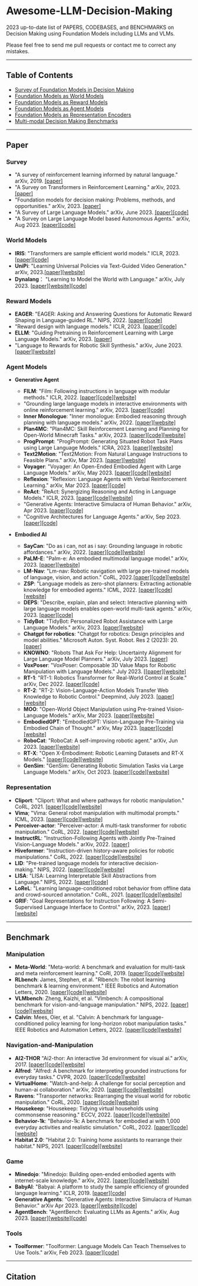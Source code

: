 # **Awesome-LLM-Decision-Making** #

2023 up-to-date list of PAPERS, CODEBASES, and BENCHMARKS on Decision Making using Foundation Models including LLMs and VLMs.

Please feel free to send me pull requests or contact me to correct any mistakes.

---
## **Table of Contents** ##

- [Survey of Foundation Models in Decision Making](#Survey)
- [Foundation Models as World Models](#World-Models)
- [Foundation Models as Reward Models](#Reward-Models)
- [Foundation Models as Agent Models](#Agent-Models)
- [Foundation Models as Representation Encoders](#Encoders)
- [Multi-modal Decision Making Benchmarks](#Benchmark)

---

## **Paper** ##

### **Survey** ###
- "A survey of reinforcement learning informed by natural language." arXiv, 2019. [[paper]](https://arxiv.org/pdf/1906.03926)
- "A Survey on Transformers in Reinforcement Learning." arXiv, 2023. [[paper]](https://arxiv.org/pdf/2301.03044)
- "Foundation models for decision making: Problems, methods, and opportunities." arXiv, 2023. [[paper]](https://arxiv.org/pdf/2303.04129)
- "A Survey of Large Language Models." arXiv, June 2023. [[paper]](https://arxiv.org/pdf/2303.18223)[[code]](https://github.com/RUCAIBox/LLMSurvey)
- "A Survey on Large Language Model based Autonomous Agents." arXiv, Aug 2023. [[paper]](https://arxiv.org/pdf/2308.11432)[[code]](https://github.com/Paitesanshi/LLM-Agent-Survey)

### **World Models** ###
- **IRIS**: "Transformers are sample efficient world models." ICLR, 2023. [[paper]](https://arxiv.org/pdf/2209.00588)[[code]](https://github.com/eloialonso/iris)
- **UniPi**: "Learning Universal Policies via Text-Guided Video Generation." arXiv, 2023.[[paper]](https://arxiv.org/pdf/2302.00111)[[website]](https://universal-policy.github.io/unipi/)
- **Dynalang**： "Learning to Model the World with Language." arXiv, July 2023. [[paper]](https://arxiv.org/pdf/2308.01399)[[website]](https://dynalang.github.io/)[[code]](https://github.com/jlin816/dynalang)

### **Reward Models** ###
- **EAGER**: "EAGER: Asking and Answering Questions for Automatic Reward Shaping in Language-guided RL." NIPS, 2022. [[paper]](https://proceedings.neurips.cc/paper_files/paper/2022/file/50eb39ab717507cccbe2b8590de32030-Paper-Conference.pdf)[[code]](https://github.com/flowersteam/eager)
- "Reward design with language models." ICLR, 2023. [[paper]](https://arxiv.org/pdf/2303.00001)[[code]](https://github.com/minaek/reward_design_with_llms)
- **ELLM**: "Guiding Pretraining in Reinforcement Learning with Large Language Models." arXiv, 2023. [[paper]](https://arxiv.org/pdf/2302.06692)
- "Language to Rewards for Robotic Skill Synthesis." arXiv, June 2023. [[paper]](https://arxiv.org/pdf/2306.08647)[[website]](https://language-to-reward.github.io/)

### **Agent Models** ###
- **Generative Agent**
  - **FILM**: "Film: Following instructions in language with modular methods." ICLR, 2022. [[paper]](https://arxiv.org/pdf/2110.07342)[[code]](https://soyeonm.github.io/FILM_webpage/)[[website]](https://soyeonm.github.io/FILM_webpage/)
  - "Grounding large language models in interactive environments with online reinforcement learning." arXiv, 2023. [[paper]](https://arxiv.org/pdf/2302.02662)[[code]](https://github.com/flowersteam/Grounding_LLMs_with_online_RL)
  - **Inner Monologue**: "Inner monologue: Embodied reasoning through planning with language models." arXiv, 2022. [[paper]](https://arxiv.org/pdf/2207.05608)[[website]](https://innermonologue.github.io/)
  - **Plan4MC**: "Plan4MC: Skill Reinforcement Learning and Planning for Open-World Minecraft Tasks." arXiv, 2023. [[paper]](https://arxiv.org/pdf/2303.16563)[[code]](https://github.com/PKU-RL/Plan4MC)[[website]](https://sites.google.com/view/plan4mc)
  - **ProgPrompt**: "ProgPrompt: Generating Situated Robot Task Plans using Large Language Models." ICRA, 2023. [[paper]](https://arxiv.org/pdf/2209.11302)[[website]](https://progprompt.github.io/)
  - **Text2Motion**: "Text2Motion: From Natural Language Instructions to Feasible Plans." arXiv, Mar 2023. [[paper]](https://arxiv.org/pdf/2303.12153)[[website]](https://sites.google.com/stanford.edu/text2motion)
  - **Voyager**: "Voyager: An Open-Ended Embodied Agent with Large Language Models." arXiv, May 2023. [[paper]](https://arxiv.org/pdf/2305.16291)[[code]](https://github.com/MineDojo/Voyager)[[website]](https://voyager.minedojo.org/)
  - **Reflexion**: "Reflexion: Language Agents with Verbal Reinforcement Learning." arXiv, Mar 2023. [[paper]](https://arxiv.org/pdf/2303.11366)[[code]](https://github.com/noahshinn024/reflexion)
  - **ReAct**: "ReAct: Synergizing Reasoning and Acting in Language Models." ICLR, 2023. [[paper]](https://arxiv.org/pdf/2210.03629)[[code]](https://github.com/ysymyth/ReAct)[[website]](https://react-lm.github.io/)
  - "Generative Agents: Interactive Simulacra of Human Behavior." arXiv, Apr 2023. [[paper]](https://arxiv.org/pdf/2304.03442.pdf%C3%82%C2%A0)[[code]](https://github.com/joonspk-research/generative_agents)
  - "Cognitive Architectures for Language Agents." arXiv, Sep 2023. [[paper]](https://arxiv.org/abs/2309.02427)[[code]](https://github.com/ysymyth/awesome-language-agents)
   
- **Embodied AI**
  - **SayCan**: "Do as i can, not as i say: Grounding language in robotic affordances." arXiv, 2022. [[paper]](https://arxiv.org/pdf/2204.01691)[[code]](https://github.com/google-research/google-research/tree/master/saycan)[[website]](https://say-can.github.io/)
  - **PaLM-E**: "Palm-e: An embodied multimodal language model." arXiv, 2023. [[paper]](https://arxiv.org/pdf/2303.03378.pdf?trk=public_post_comment-text)[[website]](https://palm-e.github.io/)
  - **LM-Nav**: "Lm-nav: Robotic navigation with large pre-trained models of language, vision, and action." CoRL, 2022.[[paper]](https://proceedings.mlr.press/v205/shah23b/shah23b.pdf)[[code]](https://github.com/blazejosinski/lm_nav)[[website]](https://sites.google.com/view/lmnav)
  - **ZSP**: "Language models as zero-shot planners: Extracting actionable knowledge for embodied agents." ICML, 2022. [[paper]](https://proceedings.mlr.press/v162/huang22a/huang22a.pdf)[[code]](https://github.com/huangwl18/language-planner)[[website]](https://wenlong.page/language-planner/)
  - **DEPS**: "Describe, explain, plan and select: Interactive planning with large language models enables open-world multi-task agents." arXiv, 2023. [[paper]](https://arxiv.org/pdf/2302.01560)[[code]](https://github.com/CraftJarvis/MC-Planner)
  - **TidyBot**: "TidyBot: Personalized Robot Assistance with Large Language Models." arXiv, 2023. [[paper]](https://arxiv.org/pdf/2305.05658)[[website]](https://tidybot.cs.princeton.edu/)
  - **Chatgpt for robotics**: "Chatgpt for robotics: Design principles and model abilities." Microsoft Auton. Syst. Robot. Res 2 (2023): 20. [[paper]](https://www.microsoft.com/en-us/research/uploads/prod/2023/02/ChatGPT___Robotics.pdf)
  - **KNOWNO**: "Robots That Ask For Help: Uncertainty Alignment for Large Language Model Planners." arXiv, July 2023. [[paper]](https://arxiv.org/pdf/2307.01928)
  - **VoxPoser**: "VoxPoser: Composable 3D Value Maps for Robotic Manipulation with Language Models." July 2023. [[[paper]](https://voxposer.github.io/voxposer.pdf)[[website]](https://voxposer.github.io/)
  - **RT-1**: "RT-1: Robotics Transformer for Real-World Control at Scale." arXiv, Dec 2022. [[paper]](https://arxiv.org/pdf/2212.06817)[[code]](https://github.com/google-research/robotics_transformer)
  - **RT-2**: "RT-2: Vision-Language-Action Models Transfer Web Knowledge to Robotic Control." Deepmind, July 2023. [[paper]](https://robotics-transformer2.github.io/assets/rt2.pdf)[[website]](https://robotics-transformer2.github.io/)
  - **MOO**: "Open-World Object Manipulation using Pre-trained Vision-Language Models." arXiv, Mar 2023. [[paper]](https://arxiv.org/pdf/2303.00905)[[website]](https://robot-moo.github.io/)
  - **EmbodiedGPT**: "EmbodiedGPT: Vision-Language Pre-Training via Embodied Chain of Thought." arXiv, May 2023. [[paper]](https://arxiv.org/pdf/2305.15021)[[code]](https://github.com/EmbodiedGPT/EmbodiedGPT_Pytorch)[[website]](https://embodiedgpt.github.io/)
  - **RoboCat**: "RoboCat: A self-improving robotic agent." arXiv, Jun 2023. [[paper]](https://arxiv.org/abs/2306.11706)[[website]](https://www.deepmind.com/blog/robocat-a-self-improving-robotic-agent)
  - **RT-X**: "Open X-Embodiment: Robotic Learning Datasets and RT-X Models." [[paper]](https://robotics-transformer-x.github.io/paper.pdf)[[code]](https://console.cloud.google.com/storage/browser/gresearch/robotics/open_x_embodiment_and_rt_x_oss;tab=objects?prefix=&forceOnObjectsSortingFiltering=false)[[website]](https://robotics-transformer-x.github.io/)
  - **GenSim**: "GenSim: Generating Robotic Simulation Tasks via Large Language Models." arXiv, Oct 2023. [[paper]](https://arxiv.org/abs/2310.01361)[[code]](https://github.com/liruiw/GenSim)[[website]](https://liruiw.github.io/gensim/)
 
### **Representation** ###
- **Cliport**: "Cliport: What and where pathways for robotic manipulation." CoRL, 2021. [[paper]](https://proceedings.mlr.press/v164/shridhar22a/shridhar22a.pdf)[[code]](https://github.com/cliport/cliport)[[website]](https://cliport.github.io/)
- **Vima**; "Vima: General robot manipulation with multimodal prompts." ICML, 2023. [[paper]](https://arxiv.org/pdf/2210.03094)[[code]](https://github.com/vimalabs/VIMA)[[website]](https://vimalabs.github.io/)
- **Perceiver-actor**: "Perceiver-actor: A multi-task transformer for robotic manipulation." CoRL, 2022. [[paper]](https://proceedings.mlr.press/v205/shridhar23a/shridhar23a.pdf)[[code]](https://github.com/peract/peract)[[website]](https://peract.github.io/)
- **InstructRL**: "Instruction-Following Agents with Jointly Pre-Trained Vision-Language Models." arXiv, 2022. [[paper]](https://arxiv.org/pdf/2210.13431)
- **Hiveformer**: "Instruction-driven history-aware policies for robotic manipulations." CoRL, 2022. [[paper]](https://proceedings.mlr.press/v205/guhur23a/guhur23a.pdf)[[code]](https://github.com/guhur/hiveformer)[[website]](https://guhur.github.io/hiveformer/)
- **LID**: "Pre-trained language models for interactive decision-making." NIPS, 2022. [[paper]](https://proceedings.neurips.cc/paper_files/paper/2022/file/ca3b1f24fc0238edf5ed1ad226b9d655-Paper-Conference.pdf)[[code]](https://github.com/ShuangLI59/Pre-Trained-Language-Models-for-Interactive-Decision-Making)[[website]](https://shuangli-project.github.io/Pre-Trained-Language-Models-for-Interactive-Decision-Making/)
- **LISA**: "LISA: Learning Interpretable Skill Abstractions from Language." NIPS, 2022. [[paper]](https://arxiv.org/pdf/2203.00054)[[code]](https://github.com/Div99/LISA)
- **LoReL**: "Learning language-conditioned robot behavior from offline data and crowd-sourced annotation." CoRL, 2021. [[paper]](https://proceedings.mlr.press/v164/nair22a/nair22a.pdf)[[code]](https://github.com/suraj-nair-1/lorel)[[website]](https://sites.google.com/view/robotlorel)
- **GRIF**: "Goal Representations for Instruction Following: A Semi-Supervised Language Interface to Control." arXiv, 2023. [[paper]](https://arxiv.org/pdf/2307.00117)[[website]](https://rail-berkeley.github.io/grif/)

---
## **Benchmark** ##

### **Manipulation** ###
- **Meta-World**: "Meta-world: A benchmark and evaluation for multi-task and meta reinforcement learning." CoRl, 2019. [[paper]](http://proceedings.mlr.press/v100/yu20a/yu20a.pdf)[[code]](https://github.com/Farama-Foundation/Metaworld)[[website]](https://meta-world.github.io/)
- **RLbench**: James, Stephen, et al. "Rlbench: The robot learning benchmark & learning environment." IEEE Robotics and Automation Letters, 2020. [[paper]](https://arxiv.org/pdf/1909.12271)[[code]](https://github.com/stepjam/RLBench)[[website]](https://sites.google.com/view/rlbench)
- **VLMbench**: Zheng, Kaizhi, et al. "Vlmbench: A compositional benchmark for vision-and-language manipulation." NIPS, 2022. [[paper]](https://proceedings.neurips.cc/paper_files/paper/2022/file/04543a88eae2683133c1acbef5a6bf77-Paper-Datasets_and_Benchmarks.pdf)[[code]](https://github.com/eric-ai-lab/vlmbench)[[website]](https://sites.google.com/ucsc.edu/vlmbench/home)
- **Calvin**: Mees, Oier, et al. "Calvin: A benchmark for language-conditioned policy learning for long-horizon robot manipulation tasks." IEEE Robotics and Automation Letters, 2022. [[paper]](https://arxiv.org/pdf/2112.03227)[[code]](https://github.com/mees/calvin)[[website]](http://calvin.cs.uni-freiburg.de/)

### **Navigation-and-Manipulation** ###
- **AI2-THOR** "Ai2-thor: An interactive 3d environment for visual ai." arXiv, 2017. [[paper]](https://arxiv.org/pdf/1712.05474)[[code]](https://github.com/allenai/ai2thor)[[website]](https://ai2thor.allenai.org/)
- **Alfred**: "Alfred: A benchmark for interpreting grounded instructions for everyday tasks." CVPR, 2020. [[paper]](http://openaccess.thecvf.com/content_CVPR_2020/papers/Shridhar_ALFRED_A_Benchmark_for_Interpreting_Grounded_Instructions_for_Everyday_Tasks_CVPR_2020_paper.pdf)[[code]](https://github.com/askforalfred/alfred)[[website]](https://askforalfred.com/)
- **VirtualHome**: "Watch-and-help: A challenge for social perception and human-ai collaboration." arXiv, 2020. [[paper]](https://arxiv.org/pdf/2010.09890)[[code]](https://github.com/xavierpuigf/watch_and_help)[[website]](http://virtual-home.org/watch_and_help/)
- **Ravens**: "Transporter networks: Rearranging the visual world for robotic manipulation." CoRL, 2020. [[paper]](https://arxiv.org/pdf/2010.14406.pdf)[[code]](https://github.com/google-research/ravens)[[website]](https://transporternets.github.io/)
- **Housekeep**: "Housekeep: Tidying virtual households using commonsense reasoning." ECCV, 2022. [[paper]](https://arxiv.org/pdf/2205.10712)[[code]](https://github.com/yashkant/housekeep)[[website]](https://yashkant.github.io/housekeep/#:~:text=Abstract,objects%20need%20to%20be%20rearranged.)
- **Behavior-1k**: "Behavior-1k: A benchmark for embodied ai with 1,000 everyday activities and realistic simulation." CoRL, 2022. [[paper]](https://proceedings.mlr.press/v205/li23a/li23a.pdf)[[code]](https://github.com/StanfordVL/OmniGibson)[[website]](https://behavior.stanford.edu/behavior-1k)
- **Habitat 2.0**: "Habitat 2.0: Training home assistants to rearrange their habitat." NIPS, 2021. [[paper]](https://proceedings.neurips.cc/paper/2021/file/021bbc7ee20b71134d53e20206bd6feb-Paper.pdf)[[code]](https://github.com/facebookresearch/habitat-lab)[[website]](https://aihabitat.org/docs/habitat2/)

### **Game** ###
- **Minedojo**: "Minedojo: Building open-ended embodied agents with internet-scale knowledge." arXiv, 2022. [[paper]](https://arxiv.org/pdf/2206.08853)[[code]](https://github.com/MineDojo/MineDojo)[[website]](https://minedojo.org/)
- **BabyAI**:  "Babyai: A platform to study the sample efficiency of grounded language learning." ICLR, 2019. [[paper]](https://arxiv.org/pdf/1810.08272)[[code]](https://github.com/mila-iqia/babyai)
- **Generative Agents**: "Generative Agents: Interactive Simulacra of Human Behavior." arXiv Apr 2023. [[paper]](https://arxiv.org/pdf/2304.03442)[[website]](https://reverie.herokuapp.com/arXiv_Demo/#)[[code]](https://github.com/joonspk-research/generative_agents)
- **AgentBench**: "AgentBench: Evaluating LLMs as Agents." arXiv, Aug 2023. [[paper]](https://arxiv.org/pdf/2308.03688)[[website]](https://llmbench.ai/)[[code]](https://github.com/THUDM/AgentBench)

### **Tools** ###
- **Toolformer**: "Toolformer: Language Models Can Teach Themselves to Use Tools." arXiv, Feb 2023. [[paper]](https://arxiv.org/pdf/2302.04761)[[code]](https://github.com/lucidrains/toolformer-pytorch/tree/main)

---
## **Citation** ##

